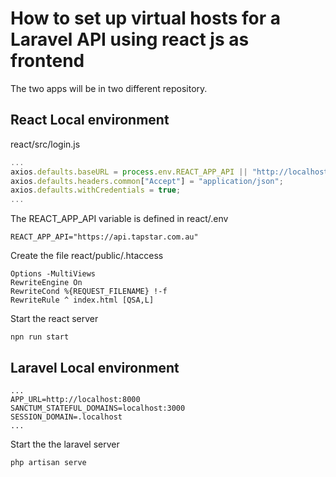 # How to set up virtual hosts for a Laravel API using react js as frontend

The two apps will be in two different repository.

## React Local environment

react/src/login.js

```js
...
axios.defaults.baseURL = process.env.REACT_APP_API || "http://localhost:8000";
axios.defaults.headers.common["Accept"] = "application/json";
axios.defaults.withCredentials = true;
...
```

The REACT_APP_API variable is defined in react/.env
```
REACT_APP_API="https://api.tapstar.com.au"
```

Create the file react/public/.htaccess
```
Options -MultiViews
RewriteEngine On
RewriteCond %{REQUEST_FILENAME} !-f
RewriteRule ^ index.html [QSA,L]
```

Start the react server
```
npn run start
```

## Laravel Local environment
```
...
APP_URL=http://localhost:8000
SANCTUM_STATEFUL_DOMAINS=localhost:3000
SESSION_DOMAIN=.localhost
...
```

Start the the laravel server
```
php artisan serve
```
